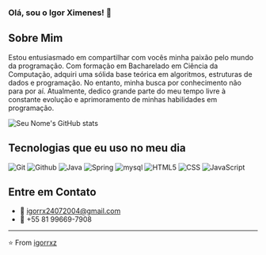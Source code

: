 ### Olá, sou o Igor Ximenes! 👋

## Sobre Mim
Estou entusiasmado em compartilhar com vocês minha paixão pelo mundo da programação. Com formação em Bacharelado em Ciência da Computação, adquiri uma sólida base teórica em algoritmos, estruturas de dados e programação. No entanto, minha busca por conhecimento não para por aí. Atualmente, dedico grande parte do meu tempo livre à constante evolução e aprimoramento de minhas habilidades em programação.

![Seu Nome's GitHub stats](https://github-readme-stats.vercel.app/api?username=igorrxz&show_icons=true&theme=radical)

## Tecnologias que eu uso no meu dia
![Git](https://img.shields.io/badge/Git-black?logo=git)
![Github](https://img.shields.io/badge/Github-100000.svg?logo=github&logoColor=white)
![Java](https://img.shields.io/badge/Java-ED8B00.svg?logo=java&logoColor=white)
![Spring](https://img.shields.io/badge/Spring-6DB33F.svg?logo=spring&logoColor=white)
![mysql](https://img.shields.io/badge/mysql-00000f.svg?logo=mysql&logoColor=white)
![HTML5](https://img.shields.io/badge/HTML5-E34F26.svg?logo=html5&logoColor=white)
![CSS](https://img.shields.io/badge/CSS-239120.svg?logo=css3&logoColor=white)
![JavaScript](https://img.shields.io/badge/JavaScript-323330.svg?logo=javascript&logoColor=F7DF1E)

## Entre em Contato
- 📧 igorrx24072004@gmail.com
- 📱 +55 81 99669-7908

---

⭐️ From [igorrxz](https://github.com/igorrxz)

